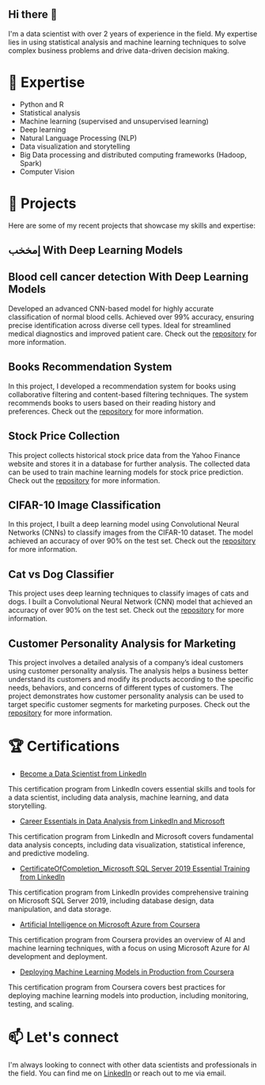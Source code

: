 ## Hi there 👋

I'm a data scientist with over 2 years of experience in the field. My expertise lies in using statistical analysis and machine learning techniques to solve complex business problems and drive data-driven decision making.


# 🔭 Expertise
* Python and R
* Statistical analysis
* Machine learning (supervised and unsupervised learning)
* Deep learning
* Natural Language Processing (NLP)
* Data visualization and storytelling
* Big Data processing and distributed computing frameworks (Hadoop, Spark)
* Computer Vision

# 🌱 Projects
Here are some of my recent projects that showcase my skills and expertise:

## إمخخب With Deep Learning Models

## Blood cell cancer detection With Deep Learning Models
Developed an advanced CNN-based model for highly accurate classification of normal blood cells. Achieved over 99% accuracy, ensuring precise identification across diverse cell types. Ideal for streamlined medical diagnostics and improved patient care. Check out the [repository](https://github.com/MahdiNavaei/Blood-Cell-Cancer-Detection) for more information.

## Books Recommendation System
In this project, I developed a recommendation system for books using collaborative filtering and content-based filtering techniques. The system recommends books to users based on their reading history and preferences. Check out the [repository](https://github.com/MahdiNavaei/Books-Recommendation-System) for more information.

## Stock Price Collection
This project collects historical stock price data from the Yahoo Finance website and stores it in a database for further analysis. The collected data can be used to train machine learning models for stock price prediction. Check out the [repository](https://github.com/MahdiNavaei/Stock-price-collection) for more information.

## CIFAR-10 Image Classification
In this project, I built a deep learning model using Convolutional Neural Networks (CNNs) to classify images from the CIFAR-10 dataset. The model achieved an accuracy of over 90% on the test set. Check out the [repository](https://github.com/MahdiNavaei/CIFAR-10-Image-Classification) for more information.

## Cat vs Dog Classifier
This project uses deep learning techniques to classify images of cats and dogs. I built a Convolutional Neural Network (CNN) model that achieved an accuracy of over 90% on the test set. Check out the [repository](https://github.com/MahdiNavaei/Cat_Dog_Classifier) for more information.

## Customer Personality Analysis for Marketing
This project involves a detailed analysis of a company’s ideal customers using customer personality analysis. The analysis helps a business better understand its customers and modify its products according to the specific needs, behaviors, and concerns of different types of customers. The project demonstrates how customer personality analysis can be used to target specific customer segments for marketing purposes. Check out the [repository](https://github.com/MahdiNavaei/Customer-marketing) for more information.

# 🏆 Certifications
* [Become a Data Scientist from LinkedIn](https://www.linkedin.com/learning/certificates/f160b9e7bd01cce2d4babe7487e8dcab2e234cb0ce5a67b1364963906beea1e5)

This certification program from LinkedIn covers essential skills and tools for a data scientist, including data analysis, machine learning, and data storytelling.

* [Career Essentials in Data Analysis from LinkedIn and Microsoft](https://www.linkedin.com/learning/certificates/d0badfac81510aeeef6f1100fbb9bdf0c41cc9118b8ceeecc08e78a1f0d80746)

This certification program from LinkedIn and Microsoft covers fundamental data analysis concepts, including data visualization, statistical inference, and predictive modeling.

* [CertificateOfCompletion_Microsoft SQL Server 2019 Essential Training from LinkedIn](https://www.linkedin.com/learning/certificates/795153f858717aa5fe9ddd58ba51b7b393642f78539cb6ce9b55d4c60269fef8)

This certification program from LinkedIn provides comprehensive training on Microsoft SQL Server 2019, including database design, data manipulation, and data storage.

* [Artificial Intelligence on Microsoft Azure from Coursera](https://www.coursera.org/account/accomplishments/verify/GL4C75ECJ27N)

This certification program from Coursera provides an overview of AI and machine learning techniques, with a focus on using Microsoft Azure for AI development and deployment.

* [Deploying Machine Learning Models in Production from Coursera](https://www.coursera.org/account/accomplishments/verify/EQNNVBBVLH9G)

This certification program from Coursera covers best practices for deploying machine learning models into production, including monitoring, testing, and scaling.


# 📫 Let's connect
I'm always looking to connect with other data scientists and professionals in the field. You can find me on [LinkedIn](https://www.linkedin.com/in/mahdinavaei/) or reach out to me via email.
